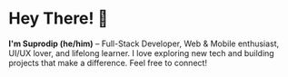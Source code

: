 # Hey There! 👋


**I'm Suprodip (he/him)** – Full-Stack Developer, Web & Mobile enthusiast, UI/UX lover, and lifelong learner. I love exploring new tech and building projects that make a difference. Feel free to connect!

